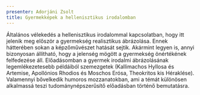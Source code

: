```yaml
---
presenter: Adorjáni Zsolt
title: Gyermekképek a hellenisztikus irodalomban
---
```


Általános vélekedés a hellenisztikus irodalommal kapcsolatban, hogy itt jelenik meg először a gyermekség realisztikus ábrázolása. Ennek hátterében sokan a képzőművészet hatását sejtik. Akármint legyen is, annyi bizonyosan állítható, hogy a jelenség mögött a gyermekség önértékének felfedezése áll. Előadásomban a gyermek irodalmi ábrázolásának legemlékezetesebb példáiból szemezgetek (Kallimachos Hyllosa és Artemise, Apollónios Rhodios és Moschos Erósa, Theokritos kis Héraklése). Valamennyi bővelkedik humoros mozzanatokban, ami a témát különösen alkalmassá teszi tudománynépszerűsítő előadásban történő bemutatásra.
